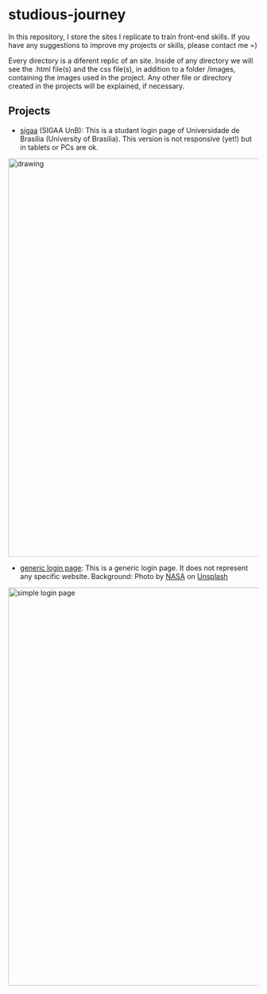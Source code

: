 # studious-journey

In this repository, I store the sites I replicate to train front-end skills. If you have any suggestions to improve my projects or skills, please contact me =)

Every directory is a diferent replic of an site. Inside of any directory we will see the .html file(s) and the css file(s), in addition to a folder /images, containing the images used in the project. Any other file or directory created in the projects will be explained, if necessary.

## Projects
- [sigaa](https://github.com/lucaslimadf/studious-journey/tree/main/sigaa) (SIGAA UnB):
This is a studant login page of Universidade de Brasília (University of Brasília). This version is not responsive (yet!) but in tablets or PCs are ok. 
<img src="https://user-images.githubusercontent.com/28371913/146435804-ac75fea9-1faf-4e2c-b50b-c592bd0eb4a4.png" alt="drawing" width="800" />

- [generic login page](): 
This is a generic login page. It does not represent any specific website. Background: Photo by <a href="https://unsplash.com/@nasa?utm_source=unsplash&utm_medium=referral&utm_content=creditCopyText">NASA</a> on <a href="https://unsplash.com/s/photos/tech?utm_source=unsplash&utm_medium=referral&utm_content=creditCopyText">Unsplash</a>
<img src="https://user-images.githubusercontent.com/28371913/147617491-c5c6f969-fe88-4289-9906-f4a118ccc488.png" alt="simple login page" width="800" />

 

